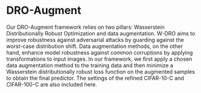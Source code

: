 # DRO-Augment
Our DRO-Augment framework relies on two pillars: Wasserstein Distributionally Robust
Optimization and data augmentation. W-DRO aims to improve robustness against adversarial
attacks by guarding against the worst-case distribution shift. Data augmentation methods,
on the other hand, enhance model robustness against common corruptions by applying
transformations to input images. In our framework, we first apply a chosen data augmentation
method to the training data and then minimize a Wasserstein distributionally robust loss
function on the augmented samples to obtain the final predictor. The settings of the refined CIFAR-10-C and CIFAR-100-C are also included here.
